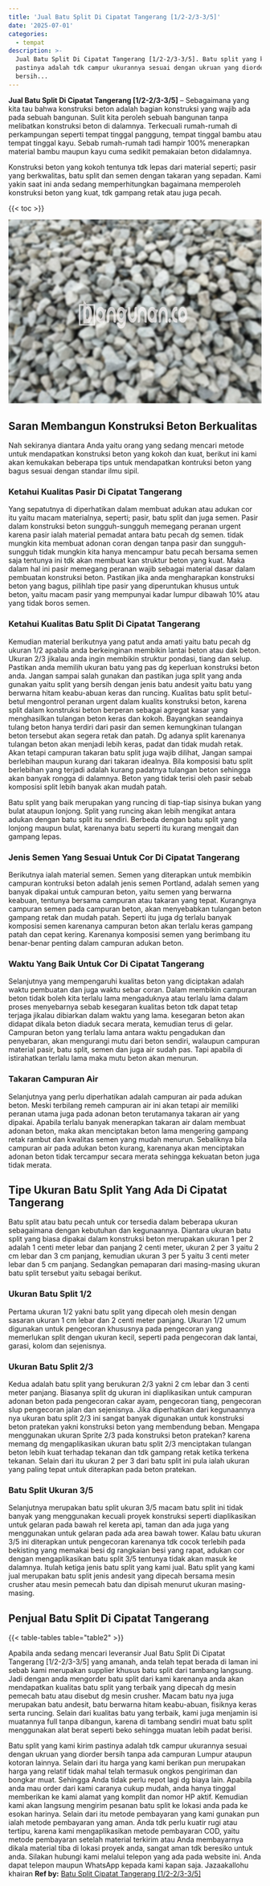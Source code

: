 ```yaml
---
title: 'Jual Batu Split Di Cipatat Tangerang [1/2-2/3-3/5]'
date: '2025-07-01'
categories:
  - tempat
description: >-
  Jual Batu Split Di Cipatat Tangerang [1/2-2/3-3/5]. Batu split yang kami kirim
  pastinya adalah tdk campur ukurannya sesuai dengan ukruan yang diorder
  bersih...
---
```


**Jual Batu Split Di Cipatat Tangerang \[1/2-2/3-3/5\]** – Sebagaimana yang kita tau bahwa konstruksi beton adalah bagian konstruksi yang wajib ada pada sebuah bangunan. Sulit kita peroleh sebuah bangunan tanpa melibatkan konstruksi beton di dalamnya. Terkecuali rumah-rumah di perkampungan seperti tempat tinggal panggung, tempat tinggal bambu atau tempat tinggal kayu. Sebab rumah-rumah tadi hampir 100% menerapkan material bambu maupun kayu cuma sedikit pemakaian beton didalamnya.

Konstruksi beton yang kokoh tentunya tdk lepas dari material seperti; pasir yang berkwalitas, batu split dan semen dengan takaran yang sepadan. Kami yakin saat ini anda sedang memperhitungkan bagaimana memperoleh konstruksi beton yang kuat, tdk gampang retak atau juga pecah.

{{< toc >}}

![Jual Batu Split Di Cipatat Tangerang [1/2-2/3-3/5]](/images/jual-batu-split-09.png)

## Saran Membangun Konstruksi Beton Berkualitas

Nah sekiranya diantara Anda yaitu orang yang sedang mencari metode untuk mendapatkan konstruksi beton yang kokoh dan kuat, berikut ini kami akan kemukakan beberapa tips untuk mendapatkan kontruksi beton yang bagus sesuai dengan standar ilmu sipil.

### Ketahui Kualitas Pasir Di Cipatat Tangerang

Yang sepatutnya di diperhatikan dalam membuat adukan atau adukan cor itu yaitu macam materialnya, seperti; pasir, batu split dan juga semen. Pasir dalam konstruksi beton sungguh-sungguh memegang peranan urgent karena pasir ialah material pemadat antara batu pecah dg semen. tidak mungkin kita membuat adonan coran dengan tanpa pasir dan sungguh-sungguh tidak mungkin kita hanya mencampur batu pecah bersama semen saja tentunya ini tdk akan membuat kan struktur beton yang kuat. Maka dalam hal ini pasir memegang peranan wajib sebagai material dasar dalam pembuatan konstruksi beton. Pastikan jika anda mengharapkan konstruksi beton yang bagus, pilihlah tipe pasir yang diperuntukan khusus untuk beton, yaitu macam pasir yang mempunyai kadar lumpur dibawah 10% atau yang tidak boros semen.

### Ketahui Kualitas Batu Split Di Cipatat Tangerang

Kemudian material berikutnya yang patut anda amati yaitu batu pecah dg ukuran 1/2 apabila anda berkeinginan membikin lantai beton atau dak beton. Ukuran 2/3 jikalau anda ingin membikin struktur pondasi, tiang dan selup. Pastikan anda memilih ukuran batu yang pas dg keperluan konstruksi beton anda. Jangan sampai salah gunakan dan pastikan juga split yang anda gunakan yaitu split yang bersih dengan jenis batu andesit yaitu batu yang berwarna hitam keabu-abuan keras dan runcing. Kualitas batu split betul-betul mengontrol peranan urgent dalam kualits konstruksi beton, karena split dalam konstruksi beton berperan sebagai agregat kasar yang menghasilkan tulangan beton keras dan kokoh. Bayangkan seandainya tulang beton hanya terdiri dari pasir dan semen kemungkinan tulangan beton tersebut akan segera retak dan patah. Dg adanya split karenanya tulangan beton akan menjadi lebih keras, padat dan tidak mudah retak. Akan tetapi campuran takaran batu split juga wajib dilihat, Jangan sampai berlebihan maupun kurang dari takaran idealnya. Bila komposisi batu split berlebihan yang terjadi adalah kurang padatnya tulangan beton sehingga akan banyak rongga di dalamnya. Beton yang tidak terisi oleh pasir sebab komposisi split lebih banyak akan mudah patah.

Batu split yang baik merupakan yang runcing di tiap-tiap sisinya bukan yang bulat ataupun lonjong. Split yang runcing akan lebih mengikat antara adukan dengan batu split itu sendiri. Berbeda dengan batu split yang lonjong maupun bulat, karenanya batu seperti itu kurang mengait dan gampang lepas.

### Jenis Semen Yang Sesuai Untuk Cor Di Cipatat Tangerang

Berikutnya ialah material semen. Semen yang diterapkan untuk membikin campuran kontruksi beton adalah jenis semen Portland, adalah semen yang banyak dipakai untuk campuran beton, yaitu semen yang berwarna keabuan, tentunya bersama campuran atau takaran yang tepat. Kurangnya campuran semen pada campuran beton, akan menyebabkan tulangan beton gampang retak dan mudah patah. Seperti itu juga dg terlalu banyak komposisi semen karenanya campuran beton akan terlalu keras gampang patah dan cepat kering. Karenanya komposisi semen yang berimbang itu benar-benar penting dalam campuran adukan beton.

### Waktu Yang Baik Untuk Cor Di Cipatat Tangerang

Selanjutnya yang mempengaruhi kualitas beton yang diciptakan adalah waktu pembuatan dan juga waktu sebar coran. Dalam membikin campuran beton tidak boleh kita terlalu lama mengaduknya atau terlalu lama dalam proses menyebarnya sebab kesegaran kualitas beton tdk dapat tetap terjaga jikalau dibiarkan dalam waktu yang lama. kesegaran beton akan didapat dikala beton diaduk secara merata, kemudian terus di gelar. Campuran beton yang terlalu lama antara waktu pengadukan dan penyebaran, akan mengurangi mutu dari beton sendiri, walaupun campuran material pasir, batu split, semen dan juga air sudah pas. Tapi apabila di istirahatkan terlalu lama maka mutu beton akan menurun.

### Takaran Campuran Air

Selanjutnya yang perlu diperhatikan adalah campuran air pada adukan beton. Meski terbilang remeh campuran air ini akan tetapi air memiliki peranan utama juga pada adonan beton terutamanya takaran air yang dipakai. Apabila terlalu banyak menerapkan takaran air dalam membuat adonan beton, maka akan menciptakan beton lama mengering gampang retak rambut dan kwalitas semen yang mudah menurun. Sebaliknya bila campuran air pada adukan beton kurang, karenanya akan menciptakan adonan beton tidak tercampur secara merata sehingga kekuatan beton juga tidak merata.

## Tipe Ukuran Batu Split Yang Ada Di Cipatat Tangerang

Batu split atau batu pecah untuk cor tersedia dalam beberapa ukuran sebagaimana dengan kebutuhan dan kegunaannya. Diantara ukuran batu split yang biasa dipakai dalam konstruksi beton merupakan ukuran 1 per 2 adalah 1 centi meter lebar dan panjang 2 centi meter, ukuran 2 per 3 yaitu 2 cm lebar dan 3 cm panjang, kemudian ukuran 3 per 5 yaitu 3 centi meter lebar dan 5 cm panjang. Sedangkan pemaparan dari masing-masing ukuran batu split tersebut yaitu sebagai berikut.

### Ukuran Batu Split 1/2

Pertama ukuran 1/2 yakni batu split yang dipecah oleh mesin dengan sasaran ukuran 1 cm lebar dan 2 centi meter panjang. Ukuran 1/2 umum digunakan untuk pengecoran khususnya pada pengecoran yang memerlukan split dengan ukuran kecil, seperti pada pengecoran dak lantai, garasi, kolom dan sejenisnya.

### Ukuran Batu Split 2/3

Kedua adalah batu split yang berukuran 2/3 yakni 2 cm lebar dan 3 centi meter panjang. Biasanya split dg ukuran ini diaplikasikan untuk campuran adonan beton pada pengecoran cakar ayam, pengecoran tiang, pengecoran slup pengecoran jalan dan sejenisnya. Jika diperhatikan dari kegunaannya nya ukuran batu split 2/3 ini sangat banyak digunakan untuk konstruksi beton pratekan yakni konstruksi beton yang membendung beban. Mengapa menggunakan ukuran Sprite 2/3 pada konstruksi beton pratekan? karena memang dg mengaplikasikan ukuran batu split 2/3 menciptakan tulangan beton lebih kuat terhadap tekanan dan tdk gampang retak ketika terkena tekanan. Selain dari itu ukuran 2 per 3 dari batu split ini pula ialah ukuran yang paling tepat untuk diterapkan pada beton pratekan.

### Batu Split Ukuran 3/5

Selanjutnya merupakan batu split ukuran 3/5 macam batu split ini tidak banyak yang menggunakan kecuali proyek konstruksi seperti diaplikasikan untuk gelaran pada bawah rel kereta api, taman dan ada juga yang menggunakan untuk gelaran pada ada area bawah tower. Kalau batu ukuran 3/5 ini diterapkan untuk pengecoran karenanya tdk cocok terlebih pada bekisting yang memakai besi dg rangkaian besi yang rapat, adukan cor dengan mengaplikasikan batu split 3/5 tentunya tidak akan masuk ke dalamnya. Itulah ketiga jenis batu split yang kami jual. Batu split yang kami jual merupakan batu split jenis andesit yang dipecah bersama mesin crusher atau mesin pemecah batu dan dipisah menurut ukuran masing-masing.

## Penjual Batu Split Di Cipatat Tangerang

{{< table-tables table="table2" >}}

Apabila anda sedang mencari leveransir Jual Batu Split Di Cipatat Tangerang \[1/2-2/3-3/5\] yang amanah, anda telah tepat berada di laman ini sebab kami merupakan supplier khusus batu split dari tambang langsung. Jadi dengan anda mengorder batu split dari kami karenanya anda akan mendapatkan kualitas batu split yang terbaik yang dipecah dg mesin pemecah batu atau disebut dg mesin crusher. Macam batu nya juga merupakan batu andesit, batu berwarna hitam keabu-abuan, fisiknya keras serta runcing. Selain dari kualitas batu yang terbaik, kami juga menjamin isi muatannya full tanpa dibangun, karena di tambang sendiri muat batu split menggunakan alat berat seperti beko sehingga muatan lebih padat berisi.

Batu split yang kami kirim pastinya adalah tdk campur ukurannya sesuai dengan ukruan yang diorder bersih tanpa ada campuran Lumpur ataupun kotoran lainnya. Selain dari itu harga yang kami berikan pun merupakan harga yang relatif tidak mahal telah termasuk ongkos pengiriman dan bongkar muat. Sehingga Anda tidak perlu repot lagi dg biaya lain. Apabila anda mau order dari kami caranya cukup mudah, anda hanya tinggal memberikan ke kami alamat yang komplit dan nomor HP aktif. Kemudian kami akan langsung mengirim pesanan batu split ke lokasi anda pada ke esokan harinya. Selain dari itu metode pembayaran yang kami gunakan pun ialah metode pembayaran yang aman. Anda tdk perlu kuatir rugi atau tertipu, karena kami mengaplikasikan metode pembayaran COD, yaitu metode pembayaran setelah material terkirim atau Anda membayarnya dikala material tiba di lokasi proyek anda, sangat aman tdk beresiko untuk anda. Silakan hubungi kami melalui telepon yang ada pada website ini. Anda dapat telepon maupun WhatsApp kepada kami kapan saja. Jazaakallohu khairan
**Ref by:** [Batu Split Cipatat Tangerang [1/2-2/3-3/5]](https://id.wikipedia.org/wiki/Batu)
